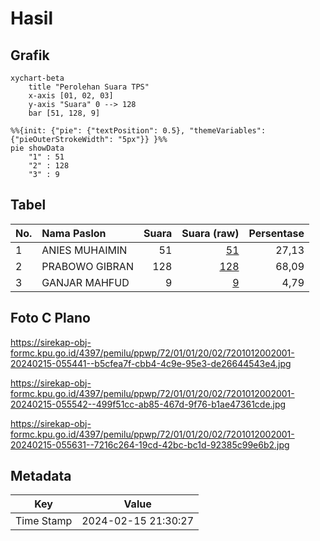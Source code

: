 # Hasil

## Grafik

```mermaid
xychart-beta
    title "Perolehan Suara TPS"
    x-axis [01, 02, 03]
    y-axis "Suara" 0 --> 128
    bar [51, 128, 9]
```

```mermaid
%%{init: {"pie": {"textPosition": 0.5}, "themeVariables": {"pieOuterStrokeWidth": "5px"}} }%%
pie showData
    "1" : 51
    "2" : 128
    "3" : 9
```

## Tabel

| No. | Nama Paslon    | Suara | Suara (raw) | Persentase |
|:--- |:-------------- | -----:| -----------:| ----------:|
| 1   | ANIES MUHAIMIN | 51    | [51][p-1]   | 27,13      |
| 2   | PRABOWO GIBRAN | 128   | [128][p-2]  | 68,09      |
| 3   | GANJAR MAHFUD  | 9     | [9][p-3]    | 4,79       |


[p-1]: https://github.com/gigit-pemilu/pemilu-2024-72-sulawesi-tengah/blob/main/pilpres/hitung-suara/sub/72-sulawesi-tengah/sub/01-banggai/sub/01-batui/sub/2002-nonong/sub/001-tps/sub/paslon-1.txt
[p-2]: https://github.com/gigit-pemilu/pemilu-2024-72-sulawesi-tengah/blob/main/pilpres/hitung-suara/sub/72-sulawesi-tengah/sub/01-banggai/sub/01-batui/sub/2002-nonong/sub/001-tps/sub/paslon-2.txt
[p-3]: https://github.com/gigit-pemilu/pemilu-2024-72-sulawesi-tengah/blob/main/pilpres/hitung-suara/sub/72-sulawesi-tengah/sub/01-banggai/sub/01-batui/sub/2002-nonong/sub/001-tps/sub/paslon-3.txt

## Foto C Plano

https://sirekap-obj-formc.kpu.go.id/4397/pemilu/ppwp/72/01/01/20/02/7201012002001-20240215-055441--b5cfea7f-cbb4-4c9e-95e3-de26644543e4.jpg

https://sirekap-obj-formc.kpu.go.id/4397/pemilu/ppwp/72/01/01/20/02/7201012002001-20240215-055542--499f51cc-ab85-467d-9f76-b1ae47361cde.jpg

https://sirekap-obj-formc.kpu.go.id/4397/pemilu/ppwp/72/01/01/20/02/7201012002001-20240215-055631--7216c264-19cd-42bc-bc1d-92385c99e6b2.jpg


## Metadata

| Key        | Value               |
| ---------- | ------------------- |
| Time Stamp | 2024-02-15 21:30:27 |



